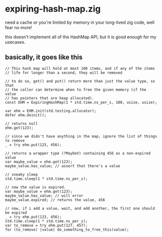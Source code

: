 # expiring-hash-map.zig

need a cache or you're limited by memory in your long-lived zig code, well fear no more!

this doesn't implement all of the HashMap API, but it is good enough
for my usecases.

## basically, it goes like this

```zig
// This hash map will hold at most 100 items, and if any of the items
// life for longer than a second, they will be removed

// to do so, get() and put() return more than just the value type, so that
// the caller can determine when to free the given memory (if the value
// has pointers that are heap allocated).
const EHM = ExpiringHashMap(1 * std.time.ns_per_s, 100, usize, usize);

var ehm = EHM.init(std.testing.allocator);
defer ehm.deinit();

// returns null
ehm.get(123);

// since we didn't have anything in the map, ignore the list of things to remove
_ = try ehm.put(123, 456);

// returns a wrapper type (?MaybeV) containing 456 as a non-expired value
var maybe_value = ehm.get(123);
maybe_value.has_value; // assert that there's a value

// sneaky sleep
std.time.sleep(1 * std.time.ns_per_s);

// now the value is expired.
var maybe_value = ehm.get(123);
maybe_value.has_value; // will error
maybe_value.expired; // returns the value, 456

// now, if i add a value, wait, and add another, the first one should be expired
_ = try ehm.put(123, 456);
std.time.sleep(1 * std.time.ns_per_s);
var to_remove = try ehm.put(127, 457);
for (to_remove) |value| do_something_to_free_this(value);
```
